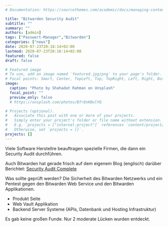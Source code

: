 ```yaml
---
# Documentation: https://sourcethemes.com/academic/docs/managing-content/

title: "Bitwarden Security Audit"
subtitle: ""
summary: ""
authors: [admin]
tags: ["Passwort-Manager","Bitwarden"]
categories: ["news"]
date: 2020-07-23T20:18:14+02:00
lastmod: 2020-07-23T20:18:14+02:00
featured: false
draft: false

# Featured image
# To use, add an image named `featured.jpg/png` to your page's folder.
# Focal points: Smart, Center, TopLeft, Top, TopRight, Left, Right, BottomLeft, Bottom, BottomRight.
image:
  caption: "Photo by Shahadat Rahman on Unsplash"
  focal_point: ""
  preview_only: false
  # https://unsplash.com/photos/BfrQnKBulYQ

# Projects (optional).
#   Associate this post with one or more of your projects.
#   Simply enter your project's folder or file name without extension.
#   E.g. `projects = ["internal-project"]` references `content/project/deep-learning/index.md`.
#   Otherwise, set `projects = []`.
projects: []
---
```


Viele Software Herstellre beauftragen spezielle Firmen, die dann ein Security Audit durchführen.

Auch Bitwarden hat gerade frisch auf dem eigenem Blog (englisch) darüber Berichtet: [Security Audit Complete](https://bitwarden.com/blog/post/bitwarden-network-security-assessment-2020/)

Was sollte geprüft werden?
Die Sicherheit des Bitwarden Netzwerks und ein Pentest gegen den Bitwarden Web Service und den Bitwarden Applikationen.

- Produkt Seite
- Web Vault Applikation
- Backend Server Systeme (APIs, Datenbank und Hosting Infrastruktur)

Es gab keine großen Funde.
Nur 2 moderate Lücken wurden entdeckt.


